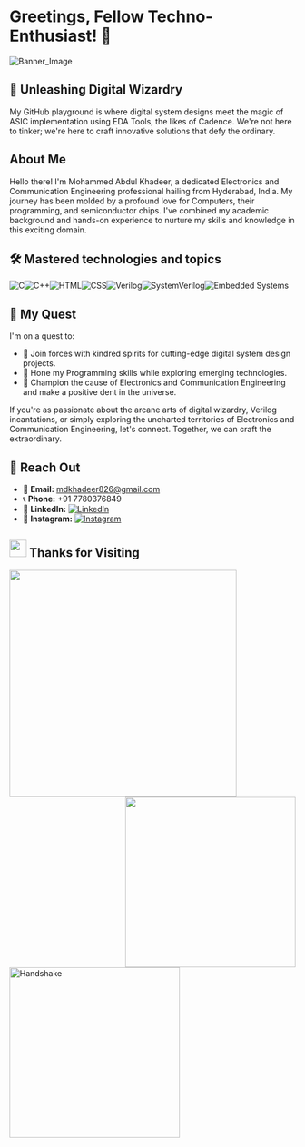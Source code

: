 # Greetings, Fellow Techno-Enthusiast! 👋
![Banner_Image](https://github.com/MohdAbdulKhadeer/MohdAbdulKhadeer/assets/110833590/55e31a27-b419-44c2-b820-1dda91d109ce)
## 🚀 Unleashing Digital Wizardry

My GitHub playground is where digital system designs meet the magic of ASIC implementation using EDA Tools, the likes of Cadence. We're not here to tinker; we're here to craft innovative solutions that defy the ordinary.
## About Me

Hello there! I'm Mohammed Abdul Khadeer, a dedicated Electronics and Communication Engineering professional hailing from Hyderabad, India. My journey has been molded by a profound love for Computers, their programming, and semiconductor chips. I've combined my academic background and hands-on experience to nurture my skills and knowledge in this exciting domain.
## 🛠️ Mastered technologies and topics
![C](https://img.shields.io/badge/C-%23A8B9CC.svg?style=for-the-badge&logo=c&logoColor=white)![C++](https://img.shields.io/badge/C++-%2300599C.svg?style=for-the-badge&logo=c%2B%2B&logoColor=white)![HTML](https://img.shields.io/badge/HTML-%23E34F26.svg?style=for-the-badge&logo=html5&logoColor=white)![CSS](https://img.shields.io/badge/CSS-%231572B6.svg?style=for-the-badge&logo=css3&logoColor=white)![Verilog](https://img.shields.io/badge/Verilog-%23007A6A.svg?style=for-the-badge&logo=verilog&logoColor=white)![SystemVerilog](https://img.shields.io/badge/SystemVerilog-%236364CD.svg?style=for-the-badge&logo=systemverilog&logoColor=white)![Embedded Systems](https://img.shields.io/badge/Embedded%20Systems-%23000000.svg?style=for-the-badge&logo=embedded&logoColor=white)
## 🌟 My Quest

I'm on a quest to:

- 🌟 Join forces with kindred spirits for cutting-edge digital system design projects.
- 🌟 Hone my Programming skills while exploring emerging technologies.
- 🌟 Champion the cause of Electronics and Communication Engineering and make a positive dent in the universe.

If you're as passionate about the arcane arts of digital wizardry, Verilog incantations, or simply exploring the uncharted territories of Electronics and Communication Engineering, let's connect. Together, we can craft the extraordinary.
## 🌠 Reach Out

- 📧 **Email:** [mdkhadeer826@gmail.com](mailto:mdkhadeer826@gmail.com)
- 📞 **Phone:** +91 7780376849
- 🔗 **LinkedIn:** [![LinkedIn](https://img.shields.io/badge/LinkedIn-%230077B5.svg?style=for-the-badge&logo=linkedin&logoColor=white)](https://www.linkedin.com/in/mohammed-abdul-khadeer/)
- 📸 **Instagram:** [![Instagram](https://img.shields.io/badge/Instagram-%23E4405F.svg?style=for-the-badge&logo=instagram&logoColor=white)](https://www.instagram.com/khadeer007/)
## <img src="https://user-images.githubusercontent.com/74038190/216122041-518ac897-8d92-4c6b-9b3f-ca01dcaf38ee.png" width="30" /> Thanks for Visiting
<img align="left" src="https://user-images.githubusercontent.com/74038190/212750672-2f3f2b50-c84f-4ed8-a60a-849ae69ff9df.gif" width="400">
<img align="right" src="https://user-images.githubusercontent.com/74038190/215283417-55c9fe42-d47b-4b51-94d1-cfc135280cbd.gif" width="300">
<img align="center" src="https://user-images.githubusercontent.com/74038190/216120981-b9507c36-0e04-4469-8e27-c99271b45ba5.png" alt="Handshake" width="300">





